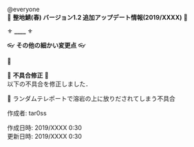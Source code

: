 @everyone   
:cherry_blossom:  **__整地鯖(春) バージョン1.2 追加アップデート情報(2019/XXXX)__** :cherry_blossom:  


:fleur_de_lis: **____** :fleur_de_lis:   
  


:eyeglasses: **__その他の細かい変更点__** :eyeglasses:    

:diamond_shape_with_a_dot_inside:   


:bow: **__不具合修正__** :bow:   
以下の不具合を修正しました．  

:diamond_shape_with_a_dot_inside: ランダムテレポートで溶岩の上に放りだされてしまう不具合   



作成者: tar0ss  

作成日時: 2019/XXXX 0:30  
更新日時: 2019/XXXX 0:30  